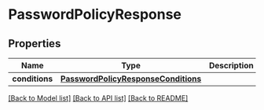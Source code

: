 # PasswordPolicyResponse


## Properties
Name | Type | Description | Notes
------------ | ------------- | ------------- | -------------
**conditions** | [**PasswordPolicyResponseConditions**](PasswordPolicyResponseConditions.md) |  | 

[[Back to Model list]](../README.md#documentation-for-models) [[Back to API list]](../README.md#documentation-for-api-endpoints) [[Back to README]](../README.md)


